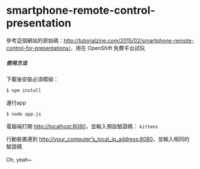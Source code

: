 # smartphone-remote-control-presentation
參考這個網站的原始碼：<http://tutorialzine.com/2015/02/smartphone-remote-control-for-presentations/>，用在 OpenShift 免費平台試玩

##### 使用方法
下載後安裝必須模組：
```sh
$ npm install
```

運行app
```sh
$ node app.js
```

電腦端打開 <http://localhost:8080>，並輸入預設驗證碼：
`kittens`

行動裝置連到 <http://your_computer’s_local_ip_address:8080>，並輸入相同的驗證碼
<br>
<br>
Oh, yeah~